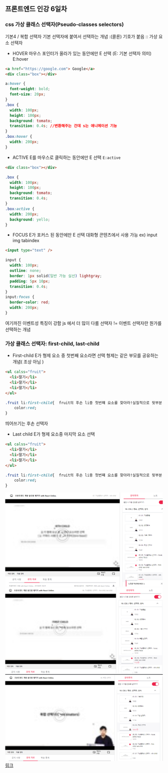 ## 프론트엔드 인강 6일차

### css 가상 클래스 선택자(Pseudo-classes selectors)

기본4 / 복합 선택자
기본 선택자에 붙여서 선택하는 개념
:(콜론) 기호가 붙음
:: 가상 요소 선택자

- HOVER
  마우스 포인터가 올라가 있는 동안에만 E 선택 (E: 기본 선택자 의미)
  E:hover

```html
<a href="https://google.com"> Google</a>
<div class="box"></div>
```

```css
a:hover {
  font-weight: bold;
  font-size: 20px;
}
.box {
  width: 100px;
  height: 100px;
  background: tomato;
  transition: 0.4s; //변환해주는 건데 s는 애니메이션 기능
}
.box:hover {
  width: 200px;
}
```

- ACTIVE
  E를 마우스로 클릭하는 동안에만 E 선택
  `E:active`

```html
<div class="box"></div>
```

```css
.box {
  width: 100px;
  height: 100px;
  background: tomato;
  transition: 0.4s;
}
.box:active {
  width: 200px;
  background: yello;
}
```

- FOCUS
  E가 포커스 된 동안에만 E 선택
  대화형 콘텐츠에서 사용 가능 ex) input img tabindex

```html
<input type="text" />
```

```css
input {
  width: 100px;
  outline: none;
  border: 1px solid(일반 가능 실선) lightgray;
  padding: 5px 10px;
  transition: 0.4s;
}
input:focus {
  border-color: red;
  width: 200px;
}
```

여기까진 이벤트성 특징이 강함 js 에서 더 많이 다룸
선택자 != 이벤트
선택자란 뭔가를 선택하는 개념

### 가상 클래스 선택자: first-child, last-child

- First-child
  E가 형제 요소 중 첫번째 요소라면 선택
  형제는 같은 부모를 공유하는 개념( 조상 아님 )

```html
<ul calss="fruit">
  <li>딸기</li>
  <li>딸기</li>
  <li>딸기</li>
</ul>
```

```css
.fruit li:first-child{  fruit의 후손 li중 첫번쨰 요소를 찾아라!실질적으로 뒷부분 선택  앞에 있는건 조건(.fruit)
    color:red;
}
```

띄어쓰기는 후손 선택자

- Last child
  E가 형제 요소중 마지막 요소 선택

```html
<ul calss="fruit">
  <li>딸기</li>
  <li>딸기</li>
  <li>딸기</li>
</ul>
```

```css
.fruit li:first-child{  fruit의 후손 li중 첫번쨰 요소를 찾아라!실질적으로 뒷부분 선택  앞에 있는건 조건(.fruit)
    color:red;
}
```

![screenshot](./img/1024_1.PNG)
![screenshot](./img/1024_2.PNG)
![screenshot](./img/1024_3.PNG)
[링크](https://bit.ly/3m0t8GM)
